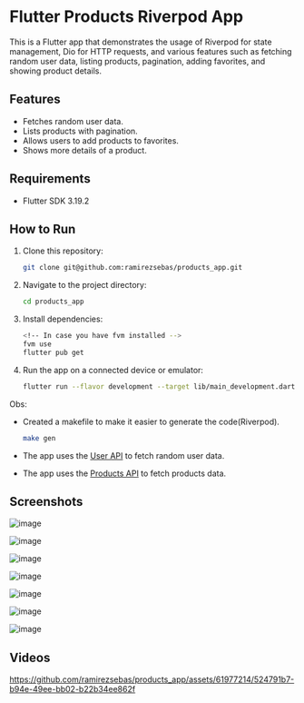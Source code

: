 # Flutter Products Riverpod App

This is a Flutter app that demonstrates the usage of Riverpod for state management, Dio for HTTP requests, and various features such as fetching random user data, listing products, pagination, adding favorites, and showing product details.

## Features

- Fetches random user data.
- Lists products with pagination.
- Allows users to add products to favorites.
- Shows more details of a product.

## Requirements

- Flutter SDK 3.19.2

## How to Run

1. Clone this repository:

   ```bash
   git clone git@github.com:ramirezsebas/products_app.git
   ```

2. Navigate to the project directory:

   ```bash
   cd products_app
   ```

3. Install dependencies:

   ```bash
   <!-- In case you have fvm installed -->
   fvm use
   flutter pub get
   ```

4. Run the app on a connected device or emulator:

   ```bash
   flutter run --flavor development --target lib/main_development.dart
   ```

Obs:

- Created a makefile to make it easier to generate the code(Riverpod).

  ```bash
  make gen
  ```

- The app uses the [User API](https://dummyjson.com/users/${id}) to fetch random user data.
- The app uses the [Products API](https://dummyjson.com/products/) to fetch products data.

## Screenshots

![image](https://github.com/ramirezsebas/products_app/assets/61977214/50da300c-5961-4a5e-8b63-446c2745a9c7)

![image](https://github.com/ramirezsebas/products_app/assets/61977214/ef8c2e23-c5fa-492d-b2ec-6d3604afd9d4)

![image](https://github.com/ramirezsebas/products_app/assets/61977214/478b2f1f-f404-44ee-99f2-678df8a42e41)

![image](https://github.com/ramirezsebas/products_app/assets/61977214/528ec467-c237-478e-afd8-0784909431b3)

![image](https://github.com/ramirezsebas/products_app/assets/61977214/e869600e-2061-43e0-b233-5b0c33062e9b)

![image](https://github.com/ramirezsebas/products_app/assets/61977214/89c9c7c1-091e-4693-9b7f-c927d0bb2d0f)

![image](https://github.com/ramirezsebas/products_app/assets/61977214/5ea93a7c-7e1c-40f9-951d-fde766926956)


## Videos


https://github.com/ramirezsebas/products_app/assets/61977214/524791b7-b94e-49ee-bb02-b22b34ee862f


